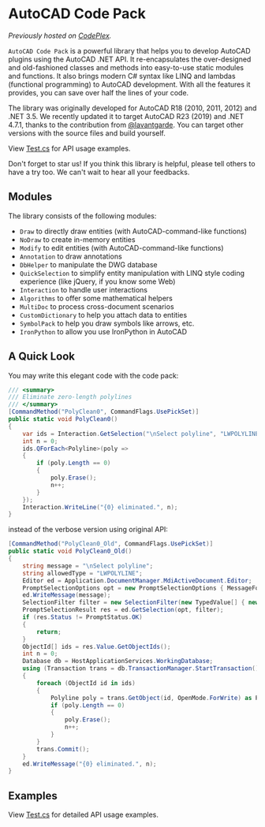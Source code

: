 # AutoCAD Code Pack

*Previously hosted on [CodePlex](https://acadcodepack.codeplex.com/).*

`AutoCAD Code Pack` is a powerful library that helps you to develop AutoCAD plugins using the AutoCAD .NET API. It re-encapsulates the over-designed and old-fashioned classes and methods into easy-to-use static modules and functions. It also brings modern C# syntax like LINQ and lambdas (functional programming) to AutoCAD development. With all the features it provides, you can save over half the lines of your code.

The library was originally developed for AutoCAD R18 (2010, 2011, 2012) and .NET 3.5. We recently updated it to target AutoCAD R23 (2019) and .NET 4.7.1, thanks to the contribution from [@lavantgarde](https://github.com/lavantgarde). You can target other versions with the source files and build yourself.

View [Test.cs](https://github.com/luanshixia/AutoCADCodePack/blob/master/AutoCADCommands/Test.cs) for API usage examples.

Don't forget to star us! If you think this library is helpful, please tell others to have a try too. We can't wait to hear all your feedbacks.

## Modules

The library consists of the following modules:

* `Draw` to directly draw entities (with AutoCAD-command-like functions)
* `NoDraw` to create in-memory entities
* `Modify` to edit entities (with AutoCAD-command-like functions)
* `Annotation` to draw annotations
* `DbHelper` to manipulate the DWG database
* `QuickSelection` to simplify entity manipulation with LINQ style coding experience (like jQuery, if you know some Web)
* `Interaction` to handle user interactions
* `Algorithms` to offer some mathematical helpers
* `MultiDoc` to process cross-document scenarios
* `CustomDictionary` to help you attach data to entities
* `SymbolPack` to help you draw symbols like arrows, etc.
* `IronPython` to allow you use IronPython in AutoCAD

## A Quick Look

You may write this elegant code with the code pack:

```csharp
/// <summary>
/// Eliminate zero-length polylines
/// </summary>
[CommandMethod("PolyClean0", CommandFlags.UsePickSet)]
public static void PolyClean0()
{
    var ids = Interaction.GetSelection("\nSelect polyline", "LWPOLYLINE");
    int n = 0;
    ids.QForEach<Polyline>(poly =>
    {
        if (poly.Length == 0)
        {
            poly.Erase();
            n++;
        }
    });
    Interaction.WriteLine("{0} eliminated.", n);
}
```

instead of the verbose version using original API:

```csharp
[CommandMethod("PolyClean0_Old", CommandFlags.UsePickSet)]
public static void PolyClean0_Old()
{
    string message = "\nSelect polyline";
    string allowedType = "LWPOLYLINE";
    Editor ed = Application.DocumentManager.MdiActiveDocument.Editor;
    PromptSelectionOptions opt = new PromptSelectionOptions { MessageForAdding = message };
    ed.WriteMessage(message);
    SelectionFilter filter = new SelectionFilter(new TypedValue[] { new TypedValue(0, allowedType) });
    PromptSelectionResult res = ed.GetSelection(opt, filter);
    if (res.Status != PromptStatus.OK)
    {
        return;
    }            
    ObjectId[] ids = res.Value.GetObjectIds();
    int n = 0;
    Database db = HostApplicationServices.WorkingDatabase;
    using (Transaction trans = db.TransactionManager.StartTransaction())
    {
        foreach (ObjectId id in ids)
        {
            Polyline poly = trans.GetObject(id, OpenMode.ForWrite) as Polyline;
            if (poly.Length == 0)
            {
                poly.Erase();
                n++;
            }
        }
        trans.Commit();
    }
    ed.WriteMessage("{0} eliminated.", n);
}
```

## Examples

View [Test.cs](https://github.com/luanshixia/AutoCADCodePack/blob/master/AutoCADCommands/Test.cs) for detailed API usage examples.
